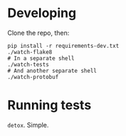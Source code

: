 # Developing

Clone the repo, then:

```shell
pip install -r requirements-dev.txt
./watch-flake8
# In a separate shell
./watch-tests
# And another separate shell
./watch-protobuf
```

# Running tests

`detox`.  Simple.
